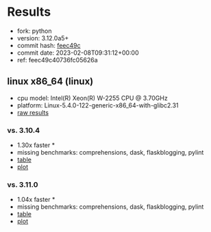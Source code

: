 # Results

- fork: python
- version: 3.12.0a5+
- commit hash: [feec49c](https://github.com/python/cpython/commit/feec49c)
- commit date: 2023-02-08T09:31:12+00:00
- ref: feec49c40736fc05626a

## linux x86_64 (linux)

- cpu model: Intel(R) Xeon(R) W-2255 CPU @ 3.70GHz
- platform: Linux-5.4.0-122-generic-x86_64-with-glibc2.31
- [raw results](bm-20230208-linux-x86_64-python-feec49c40736fc05626a-3.12.0a5%2B-feec49c.json)

### vs. 3.10.4

- 1.30x faster \*
- missing benchmarks: comprehensions, dask, flaskblogging, pylint
- [table](bm-20230208-linux-x86_64-python-feec49c40736fc05626a-3.12.0a5%2B-feec49c-vs-3.10.4.md)
- [plot](bm-20230208-linux-x86_64-python-feec49c40736fc05626a-3.12.0a5%2B-feec49c-vs-3.10.4.png)

### vs. 3.11.0

- 1.04x faster \*
- missing benchmarks: comprehensions, dask, flaskblogging, pylint
- [table](bm-20230208-linux-x86_64-python-feec49c40736fc05626a-3.12.0a5%2B-feec49c-vs-3.11.0.md)
- [plot](bm-20230208-linux-x86_64-python-feec49c40736fc05626a-3.12.0a5%2B-feec49c-vs-3.11.0.png)

